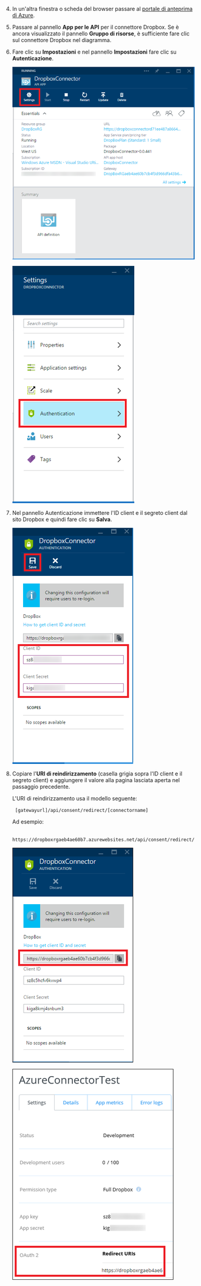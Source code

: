 4. In un'altra finestra o scheda del browser passare al [portale di anteprima di Azure](https://portal.azure.com).

3. Passare al pannello **App per le API** per il connettore Dropbox. Se è ancora visualizzato il pannello **Gruppo di risorse**, è sufficiente fare clic sul connettore Dropbox nel diagramma.

4. Fare clic su **Impostazioni** e nel pannello **Impostazioni** fare clic su **Autenticazione**.

	![Fare clic su Impostazioni](./media/app-service-api-exchange-dropbox-settings/clicksettings.png)

	![Fare clic su Autenticazione](./media/app-service-api-exchange-dropbox-settings/clickauth.png)

5. Nel pannello Autenticazione immettere l'ID client e il segreto client dal sito Dropbox e quindi fare clic su **Salva**.

	![Immettere le impostazioni e fare clic su Salva](./media/app-service-api-exchange-dropbox-settings/authblade.png)

3. Copiare l'**URI di reindirizzamento** (casella grigia sopra l'ID client e il segreto client) e aggiungere il valore alla pagina lasciata aperta nel passaggio precedente.

	L'URI di reindirizzamento usa il modello seguente:

		[gatewayurl]/api/consent/redirect/[connectorname]

	Ad esempio:

		https://dropboxrgaeb4ae60b7.azurewebsites.net/api/consent/redirect/DropboxConnector

	![Ottenere l'URI di reindirizzamento](./media/app-service-api-exchange-dropbox-settings/redirecturi.png)

	![Creare un'app Dropbox](./media/app-service-api-exchange-dropbox-settings/dbappsettings2.png)

<!---HONumber=Oct15_HO3-->